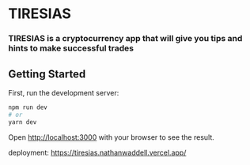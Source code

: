 # TIRESIAS

### TIRESIAS is a cryptocurrency app that will give you tips and hints to make successful trades

## Getting Started

First, run the development server:

```bash
npm run dev
# or
yarn dev
```

Open [http://localhost:3000](http://localhost:3000) with your browser to see the result.

deployment: https://tiresias.nathanwaddell.vercel.app/
